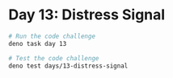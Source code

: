 # Day 13: Distress Signal

```sh
# Run the code challenge
deno task day 13

# Test the code challenge
deno test days/13-distress-signal
```
